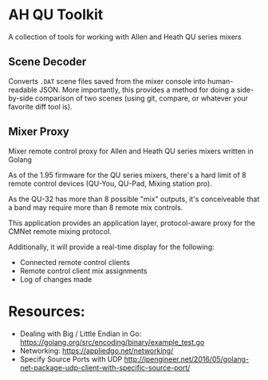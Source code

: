 # AH QU Toolkit
A collection of tools for working with Allen and Heath QU series mixers

## Scene Decoder
Converts `.DAT` scene files saved from the mixer console into human-readable JSON.  More importantly, this provides a method for doing a side-by-side comparison of two scenes (using git, compare, or whatever your favorite diff tool is).


## Mixer Proxy
Mixer remote control proxy for Allen and Heath QU series mixers written in Golang

As of the 1.95 firmware for the QU series mixers, there's a hard limit of 8 remote control devices (QU-You, QU-Pad, Mixing station pro).

As the QU-32 has more than 8 possible "mix" outputs, it's conceiveable that a band may require more than 8 remote mix controls.   

This application provides an application layer, protocol-aware proxy for the CMNet remote mixing protocol.

Additionally, it will provide a real-time display for the following:
*  Connected remote control clients
*  Remote control client mix assignments
*  Log of changes made

# Resources:
* Dealing with Big / Little Endian in Go: https://golang.org/src/encoding/binary/example_test.go
* Networking: https://appliedgo.net/networking/
* Specify Source Ports with UDP http://ipengineer.net/2016/05/golang-net-package-udp-client-with-specific-source-port/